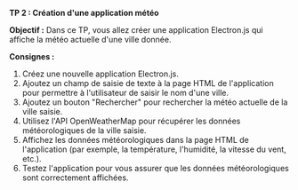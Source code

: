 **TP 2 : Création d'une application météo**

**Objectif :** Dans ce TP, vous allez créer une application Electron.js qui affiche la météo actuelle d'une ville donnée.

**Consignes :**

1. Créez une nouvelle application Electron.js.
2. Ajoutez un champ de saisie de texte à la page HTML de l'application pour permettre à l'utilisateur de saisir le nom d'une ville.
3. Ajoutez un bouton "Rechercher" pour rechercher la météo actuelle de la ville saisie.
4. Utilisez l'API OpenWeatherMap pour récupérer les données météorologiques de la ville saisie.
5. Affichez les données météorologiques dans la page HTML de l'application (par exemple, la température, l'humidité, la vitesse du vent, etc.).
6. Testez l'application pour vous assurer que les données météorologiques sont correctement affichées.